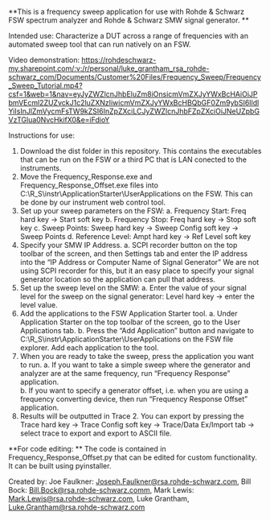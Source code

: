 **This is a frequency sweep application for use with Rohde & Schwarz FSW spectrum analyzer and Rohde & Schwarz SMW signal generator. **

Intended use: Characterize a DUT across a range of frequencies with an automated sweep tool that can run natively on an FSW.

Video demonstration: https://rohdeschwarz-my.sharepoint.com/:v:/r/personal/luke_grantham_rsa_rohde-schwarz_com/Documents/Customer%20Files/Frequency_Sweep/Frequency_Sweep_Tutorial.mp4?csf=1&web=1&nav=eyJyZWZlcnJhbEluZm8iOnsicmVmZXJyYWxBcHAiOiJPbmVEcml2ZUZvckJ1c2luZXNzIiwicmVmZXJyYWxBcHBQbGF0Zm9ybSI6IldlYiIsInJlZmVycmFsTW9kZSI6InZpZXciLCJyZWZlcnJhbFZpZXciOiJNeUZpbGVzTGlua0NvcHkifX0&e=iFdioY


Instructions for use:
1.  Download the dist folder in this repository. This contains the executables that can be run on the FSW or a third PC that is LAN conected to the instruments. 
2.	Move the Frequency_Response.exe and Frequency_Response_Offset.exe files into C:\R_S\instr\ApplicationStarter\UserApplications on the FSW. This can be done by our instrument web control tool. 
3.	Set up your sweep parameters on the FSW:
  a.	Frequency Start: Freq hard key -> Start soft key 
  b.	Frequency Stop: Freq hard key -> Stop soft key
  c.	Sweep Points: Sweep hard key -> Sweep Config soft key -> Sweep Points
  d.	Reference Level: Ampt hard key -> Ref Level soft key
4.	Specify your SMW IP Address.
  a.	SCPI recorder button on the top toolbar of the screen, and then Settings tab and enter the IP address into the “IP Address or Computer Name of Signal Generator” 
      We are not using SCPI recorder for this, but it an easy place to specify your signal generator location so the application can pull that address.
5.	Set up the sweep level on the SMW:
  a.	Enter the value of your signal level for the sweep on the signal generator: Level hard key -> enter the level value.
6.	Add the applications to the FSW Application Starter tool.
  a.	Under Application Starter on the top toolbar of the screen, go to the User Applications tab. 
  b.	Press the “Add Application” button and navigate to C:\R_S\instr\ApplicationStarter\UserApplications on the FSW file explorer. Add each application to the tool. 
7.	When you are ready to take the sweep, press the application you want to run. 
  a.	If you want to take a simple sweep where the generator and analyzer are at the same frequency, run “Frequency Response” application.   
  b.	If you want to specify a generator offset, i.e. when you are using a frequency converting device, then run “Frequency Response Offset” application. 
8.	Results will be outputted in Trace 2. You can export by pressing the Trace hard key -> Trace Config soft key -> Trace/Data Ex/Import tab -> select trace to export and export to ASCII file. 
    


**For code editing: **
The code is contained in Frequency_Response_Offset.py that can be edited for custom functionality. It can be built using pyinstaller.

Created by:
Joe Faulkner: Joseph.Faulkner@rsa.rohde-schwarz.com, 
Bill Bock: Bill.Bock@rsa.rohde-schwarz.comm, 
Mark Lewis: Mark.Lewis@rsa.rohde-schwarz.com,
Luke Grantham, Luke.Grantham@rsa.rohde-schwarz.com
